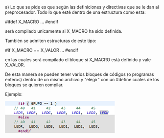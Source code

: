 a)
Lo que se pide es que según las definiciones y directivas que se le dan al preprocesador.
Todo lo que esté dentro de una estructura como esta:

#ifdef X_MACRO
...
#endif

será compilado unicamente si X_MACRO ha sido definida.

También se admiten estructuras de este tipo:

#if X_MACRO == X_VALOR
...
#endif

en las cuales será compilado el bloque si X_MACRO está definido y vale X_VALOR.

De esta manera se pueden tener varios bloques de códigos (o programas enteros) dentro de un mismo archivo y "elegir" con un #define cuales de los bloques se quieren compilar.

Ejemplo:

![This is an image](/pre.png)
